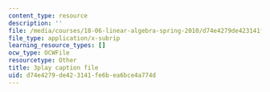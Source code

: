 ```yaml
---
content_type: resource
description: ''
file: /media/courses/18-06-linear-algebra-spring-2010/d74e4279de423141fe6bea6bce4a774d_9Q1q7s1jTzU.srt
file_type: application/x-subrip
learning_resource_types: []
ocw_type: OCWFile
resourcetype: Other
title: 3play caption file
uid: d74e4279-de42-3141-fe6b-ea6bce4a774d
---
```

